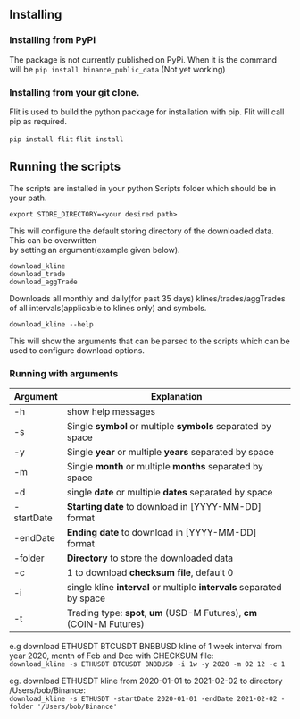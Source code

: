 ## Installing 

### Installing from PyPi
The package is not currently published on PyPi.  When it is the command will be
`pip install binance_public_data` (Not yet working)

### Installing from your git clone.

Flit is used to build the python package for installation with pip.  Flit will call pip as required.

`pip install flit`
`flit install`



## Running the scripts

The scripts are installed in your python Scripts folder which should be in your path.

`export STORE_DIRECTORY=<your desired path>`

This will configure the default storing directory of the downloaded data. This can be 
overwritten <br/> by setting an argument(example given below). 

`download_kline` <br/>
`download_trade` <br/>
`download_aggTrade` 

Downloads all monthly and daily(for past 35 days) klines/trades/aggTrades of all intervals(applicable to klines only) and symbols.

`download_kline --help` 

This will show the arguments that can be parsed to the scripts which can be used to configure download options.

### Running with arguments
| Argument        | Explanation |         
| --------------- | ---------------- |
| -h              | show help messages| 
| -s              | Single **symbol** or multiple **symbols** separated by space | 
| -y              | Single **year** or multiple **years** separated by space| 
| -m              | Single **month** or multiple **months** separated by space | 
| -d              | single **date** or multiple **dates** separated by space    | 
| -startDate      | **Starting date** to download in [YYYY-MM-DD] format    | 
| -endDate        | **Ending date** to download in [YYYY-MM-DD] format     | 
| -folder         | **Directory** to store the downloaded data    | 
| -c              | 1 to download **checksum file**, default 0       | 
| -i              | single kline **interval** or multiple **intervals** separated by space      |
| -t              | Trading type: **spot**, **um** (USD-M Futures), **cm** (COIN-M Futures)    |

e.g download ETHUSDT BTCUSDT BNBBUSD kline of 1 week interval from year 2020, month of Feb and Dec with CHECKSUM file:<br/>
`download_kline -s ETHUSDT BTCUSDT BNBBUSD -i 1w -y 2020 -m 02 12 -c 1`

eg. download ETHUSDT kline from 2020-01-01 to 2021-02-02 to directory /Users/bob/Binance:<br/>
`download_kline -s ETHUSDT -startDate 2020-01-01 -endDate 2021-02-02 -folder '/Users/bob/Binance'`
